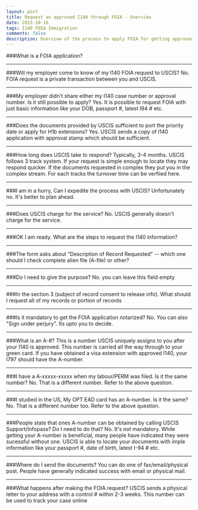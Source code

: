 ```yaml
---
layout: post
title: Request an approved I140 through FOIA - Overview
date: 2015-10-16
tags: I140 FOIA Immigration
comments: false
description: Overview of the process to apply FOIA for getting approved I140 application.
---
```

###What is a FOIA application?
* * *
###Will my employer come to know of my I140 FOIA request to USCIS?
No. FOIA request is a private transaction between you and USCIS.
* * *
###My employer didn't share either my I140 case number or approval number. Is it still possible to apply?
Yes. It is possible to request FOIA with just basic information like your DOB, passport #, latest I94 # etc.
* * *
###Does the documents provided by USCIS sufficient to port the priority date or apply for H1b extensions?
Yes. USCIS sends a copy of I140 application with approval stamp which should be sufficient.
* * *
###How long does USCIS take to respond?
Typically, 3-4 months. USCIS follows 3 track system. If your request is simple enough to locate they may respond quicker. If the documents requested in complex they put you in the complex stream. For each tracks the turnover time can be
verfiied here.
* * *
###I am in a hurry, Can I expedite the process with USCIS?
Unfortunately no. It's better to plan ahead.
* * *
###Does USCIS charge for the service?
No. USCIS generally doesn't charge for the service.
* * *
###OK I am ready. What are the steps to request the I140 information?
* * *
###The form asks about "Description of Record Requested" -- which one should I check complete alien file (A-file) or other?
* * *
###Do I need to give the purpose?
No. you can leave this field empty
* * *
###In the section 3 (subject of record consent to release info). What should I request all of my records or portion of records
* * *
###Is it mandatory to get the FOIA application notarized?
No. You can also "Sign under perjury". Its upto you to decide.
* * *
###What is an A-#?
This is a number USCIS uniquely assigns to you after your I140 is approved. This number is carried all the way through to your green card. If you have obtained a visa extension with approved I140, your I797 should have the A-number.
* * *
###I have a A-xxxxx-xxxxx when my labour/PERM was filed. Is it the same number?
No. That is a different number. Refer to the above question.
* * *
###I studied in the US, My OPT EAD card has an A-number. Is it the same?
No. That is a different number too. Refer to the above question.
* * *
###People state that ones A-number can be obtained by calling USCIS Support/Infopass? Do I need to do that?
No. It's not mandatory. While getting your A-number is beneficial, many people have indicated they were sucessful without one. USCIS is able to locate your documents with imple information like your passport #, date of birth, latest I-94 # etc.
* * *
###Where do I send the documents?
You can do one of fax/email/physical post. People have generally indicated success with email or physical mail.
* * *
###What happens after making the FOIA request?
USCIS sends a physical letter to your address with a control # within 2-3 weeks. This number can be used to track your case online
